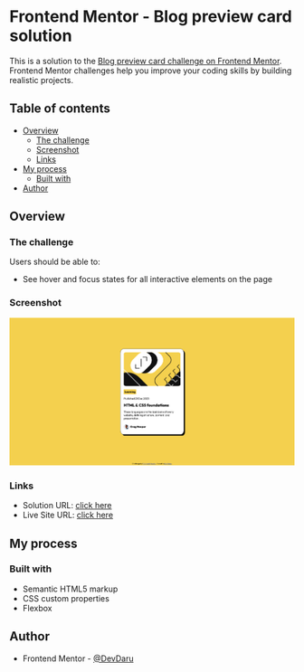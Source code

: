 # Frontend Mentor - Blog preview card solution

This is a solution to the [Blog preview card challenge on Frontend Mentor](https://www.frontendmentor.io/challenges/blog-preview-card-ckPaj01IcS). Frontend Mentor challenges help you improve your coding skills by building realistic projects. 

## Table of contents

- [Overview](#overview)
  - [The challenge](#the-challenge)
  - [Screenshot](#screenshot)
  - [Links](#links)
- [My process](#my-process)
  - [Built with](#built-with)
- [Author](#author)



## Overview

### The challenge

Users should be able to:

- See hover and focus states for all interactive elements on the page

### Screenshot

![](./design/screenshot%20Blog%20preview%20card.png)


### Links

- Solution URL: [click here](https://github.com/DevvMarko/Blog-preview-card)
- Live Site URL: [click here](https://devvmarko.github.io/Blog-preview-card/)

## My process

### Built with

- Semantic HTML5 markup
- CSS custom properties
- Flexbox


## Author

- Frontend Mentor - [@DevDaru](https://www.frontendmentor.io/profile/DevvMarko)


